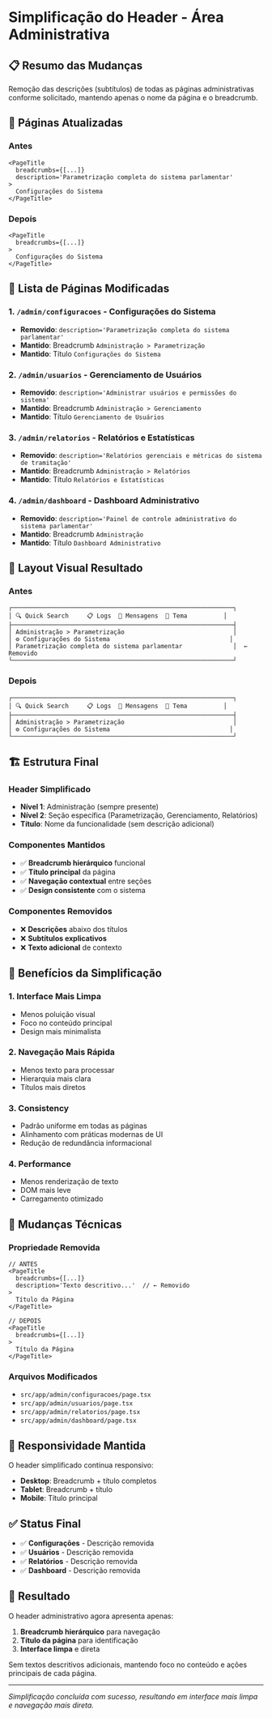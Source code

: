 # Simplificação do Header - Área Administrativa

## 📋 Resumo das Mudanças

Remoção das descrições (subtítulos) de todas as páginas administrativas conforme solicitado, mantendo apenas o nome da página e o breadcrumb.

## 🎯 Páginas Atualizadas

### Antes
```tsx
<PageTitle 
  breadcrumbs={[...]}
  description='Parametrização completa do sistema parlamentar'
>
  Configurações do Sistema
</PageTitle>
```

### Depois
```tsx
<PageTitle 
  breadcrumbs={[...]}
>
  Configurações do Sistema
</PageTitle>
```

## 📑 Lista de Páginas Modificadas

### 1. `/admin/configuracoes` - Configurações do Sistema
- **Removido**: `description='Parametrização completa do sistema parlamentar'`
- **Mantido**: Breadcrumb `Administração > Parametrização`
- **Mantido**: Título `Configurações do Sistema`

### 2. `/admin/usuarios` - Gerenciamento de Usuários
- **Removido**: `description='Administrar usuários e permissões do sistema'`
- **Mantido**: Breadcrumb `Administração > Gerenciamento`
- **Mantido**: Título `Gerenciamento de Usuários`

### 3. `/admin/relatorios` - Relatórios e Estatísticas
- **Removido**: `description='Relatórios gerenciais e métricas do sistema de tramitação'`
- **Mantido**: Breadcrumb `Administração > Relatórios`
- **Mantido**: Título `Relatórios e Estatísticas`

### 4. `/admin/dashboard` - Dashboard Administrativo
- **Removido**: `description='Painel de controle administrativo do sistema parlamentar'`
- **Mantido**: Breadcrumb `Administração`
- **Mantido**: Título `Dashboard Administrativo`

## 🎨 Layout Visual Resultado

### Antes
```
┌─────────────────────────────────────────────────────────────┐
│ 🔍 Quick Search     📋 Logs  📧 Mensagens  🌙 Tema          │
├─────────────────────────────────────────────────────────────┤
│ Administração > Parametrização                              │
│ ⚙️ Configurações do Sistema                                 │
│ Parametrização completa do sistema parlamentar              │  ← Removido
└─────────────────────────────────────────────────────────────┘
```

### Depois
```
┌─────────────────────────────────────────────────────────────┐
│ 🔍 Quick Search     📋 Logs  📧 Mensagens  🌙 Tema          │
├─────────────────────────────────────────────────────────────┤
│ Administração > Parametrização                              │
│ ⚙️ Configurações do Sistema                                 │
└─────────────────────────────────────────────────────────────┘
```

## 🏗️ Estrutura Final

### Header Simplificado
- **Nível 1**: Administração (sempre presente)
- **Nível 2**: Seção específica (Parametrização, Gerenciamento, Relatórios)
- **Título**: Nome da funcionalidade (sem descrição adicional)

### Componentes Mantidos
- ✅ **Breadcrumb hierárquico** funcional
- ✅ **Título principal** da página
- ✅ **Navegação contextual** entre seções
- ✅ **Design consistente** com o sistema

### Componentes Removidos
- ❌ **Descrições** abaixo dos títulos
- ❌ **Subtítulos explicativos**
- ❌ **Texto adicional** de contexto

## 🎯 Benefícios da Simplificação

### 1. **Interface Mais Limpa**
- Menos poluição visual
- Foco no conteúdo principal
- Design mais minimalista

### 2. **Navegação Mais Rápida**
- Menos texto para processar
- Hierarquia mais clara
- Títulos mais diretos

### 3. **Consistency**
- Padrão uniforme em todas as páginas
- Alinhamento com práticas modernas de UI
- Redução de redundância informacional

### 4. **Performance**
- Menos renderização de texto
- DOM mais leve
- Carregamento otimizado

## 🔧 Mudanças Técnicas

### Propriedade Removida
```tsx
// ANTES
<PageTitle 
  breadcrumbs={[...]}
  description='Texto descritivo...'  // ← Removido
>
  Título da Página
</PageTitle>

// DEPOIS  
<PageTitle 
  breadcrumbs={[...]}
>
  Título da Página
</PageTitle>
```

### Arquivos Modificados
- `src/app/admin/configuracoes/page.tsx`
- `src/app/admin/usuarios/page.tsx`
- `src/app/admin/relatorios/page.tsx`
- `src/app/admin/dashboard/page.tsx`

## 📱 Responsividade Mantida

O header simplificado continua responsivo:
- **Desktop**: Breadcrumb + título completos
- **Tablet**: Breadcrumb + título
- **Mobile**: Título principal

## ✅ Status Final

- ✅ **Configurações** - Descrição removida
- ✅ **Usuários** - Descrição removida
- ✅ **Relatórios** - Descrição removida
- ✅ **Dashboard** - Descrição removida

## 🚀 Resultado

O header administrativo agora apresenta apenas:
1. **Breadcrumb hierárquico** para navegação
2. **Título da página** para identificação
3. **Interface limpa** e direta

Sem textos descritivos adicionais, mantendo foco no conteúdo e ações principais de cada página.

---

*Simplificação concluída com sucesso, resultando em interface mais limpa e navegação mais direta.* 